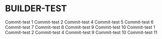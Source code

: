 # BUILDER-TEST
Commit-test 1
Commit-test 2
Commit-test 4
Commit-test 5
Commit-test 6
Commit-test 7
Commit-test 8
Commit-test 9
Commit-test 10
Commit-test 1
Commit-test 2
Commit-test 4
Commit-test 9
Commit-test 10
Commit-test 11
